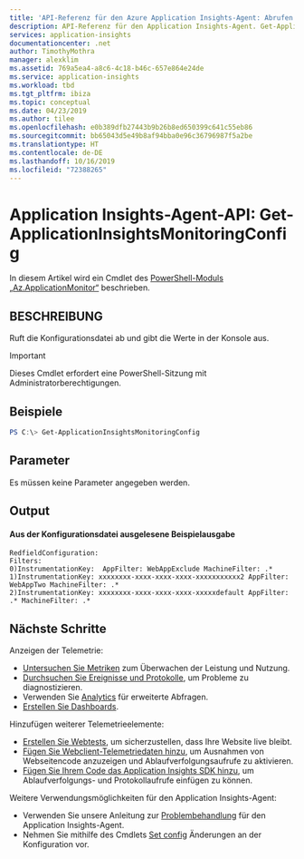 ```yaml
---
title: 'API-Referenz für den Azure Application Insights-Agent: Abrufen der Konfiguration | Microsoft-Dokumentation'
description: API-Referenz für den Application Insights-Agent. Get-ApplicationInsightsMonitoringConfig. Überwachen Sie die Websiteleistung ohne erneute Bereitstellung der Website. Funktioniert mit ASP.NET-Web-Apps, die lokal, auf virtuellen Computern oder in Azure gehostet werden.
services: application-insights
documentationcenter: .net
author: TimothyMothra
manager: alexklim
ms.assetid: 769a5ea4-a8c6-4c18-b46c-657e864e24de
ms.service: application-insights
ms.workload: tbd
ms.tgt_pltfrm: ibiza
ms.topic: conceptual
ms.date: 04/23/2019
ms.author: tilee
ms.openlocfilehash: e0b389dfb27443b9b26b8ed650399c641c55eb86
ms.sourcegitcommit: bb65043d5e49b8af94bba0e96c36796987f5a2be
ms.translationtype: HT
ms.contentlocale: de-DE
ms.lasthandoff: 10/16/2019
ms.locfileid: "72388265"
---
```

# <a name="application-insights-agent-api-get-applicationinsightsmonitoringconfig"></a>Application Insights-Agent-API: Get-ApplicationInsightsMonitoringConfig

In diesem Artikel wird ein Cmdlet des [PowerShell-Moduls „Az.ApplicationMonitor“](https://www.powershellgallery.com/packages/Az.ApplicationMonitor/) beschrieben.

## <a name="description"></a>BESCHREIBUNG

Ruft die Konfigurationsdatei ab und gibt die Werte in der Konsole aus.

> [!IMPORTANT] 
> Dieses Cmdlet erfordert eine PowerShell-Sitzung mit Administratorberechtigungen.

## <a name="examples"></a>Beispiele

```powershell
PS C:\> Get-ApplicationInsightsMonitoringConfig
```

## <a name="parameters"></a>Parameter

Es müssen keine Parameter angegeben werden.

## <a name="output"></a>Output


#### <a name="example-output-from-reading-the-config-file"></a>Aus der Konfigurationsdatei ausgelesene Beispielausgabe

```
RedfieldConfiguration:
Filters:
0)InstrumentationKey:  AppFilter: WebAppExclude MachineFilter: .*
1)InstrumentationKey: xxxxxxxx-xxxx-xxxx-xxxx-xxxxxxxxxxx2 AppFilter: WebAppTwo MachineFilter: .*
2)InstrumentationKey: xxxxxxxx-xxxx-xxxx-xxxx-xxxxxdefault AppFilter: .* MachineFilter: .*
```

## <a name="next-steps"></a>Nächste Schritte

  Anzeigen der Telemetrie:
 - [Untersuchen Sie Metriken](../../azure-monitor/app/metrics-explorer.md) zum Überwachen der Leistung und Nutzung.
- [Durchsuchen Sie Ereignisse und Protokolle](../../azure-monitor/app/diagnostic-search.md), um Probleme zu diagnostizieren.
- Verwenden Sie [Analytics](../../azure-monitor/app/analytics.md) für erweiterte Abfragen.
- [Erstellen Sie Dashboards](../../azure-monitor/app/overview-dashboard.md).
 
 Hinzufügen weiterer Telemetrieelemente:
 - [Erstellen Sie Webtests](monitor-web-app-availability.md), um sicherzustellen, dass Ihre Website live bleibt.
- [Fügen Sie Webclient-Telemetriedaten hinzu](../../azure-monitor/app/javascript.md), um Ausnahmen von Webseitencode anzuzeigen und Ablaufverfolgungsaufrufe zu aktivieren.
- [Fügen Sie Ihrem Code das Application Insights SDK hinzu](../../azure-monitor/app/asp-net.md), um Ablaufverfolgungs- und Protokollaufrufe einfügen zu können.
 
 Weitere Verwendungsmöglichkeiten für den Application Insights-Agent:
 - Verwenden Sie unsere Anleitung zur [Problembehandlung](status-monitor-v2-troubleshoot.md) für den Application Insights-Agent.
 - Nehmen Sie mithilfe des Cmdlets [Set config](status-monitor-v2-api-set-config.md) Änderungen an der Konfiguration vor.

